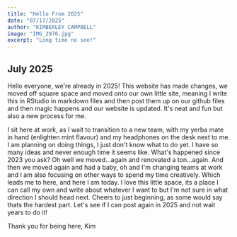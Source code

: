 ```yaml
---
title: "Hello From 2025"
date: "07/17/2025"
author: "KIMBERLEY CAMPBELL"
image: "IMG_2976.jpg"
excerpt: "Long time no see!"
---
```



## July 2025

Hello everyone, we're already in 2025! 
This website has made changes, we moved off square space and moved onto our own little site, meaning I write this in RStudio in markdown files and then post them up on our github files and then magic happens and our website is updated. It's neat and fun but also a new process for me. 

I sit here at work, as I wait to transition to a new team, with my yerba mate in hand (enlighten mint flavour) and my headphones on the desk next to me. I am planning on doing things, I just don't know what to do yet. I have so many ideas and never enough time it seems like. What's happened since 2023 you ask? Oh well we moved...again and renovated a ton...again. And then we moved again and had a baby, oh and I'm changing teams at work and I am also focusing on other ways to spend my time creatively. Which leads me to here, and here I am today. I love this little space, its a place I can call my own and write about whatever I want to but I'm not sure in what direction I should head next. Cheers to just beginning, as some would say thats the hardest part. Let's see if I can post again in 2025 and not wait years to do it! 

Thank you for being here, 
Kim 
